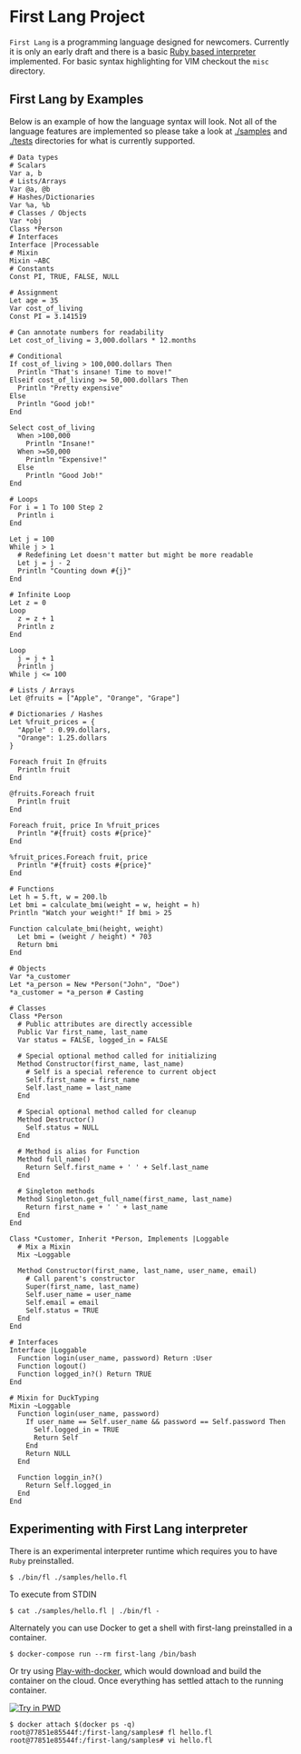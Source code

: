 # First Lang Project

`First Lang` is a programming language designed for newcomers. Currently it is only an early draft and there is a basic [Ruby based interpreter](./bin/fl) implemented. For basic syntax highlighting for VIM checkout the `misc` directory.

## First Lang by Examples

Below is an example of how the language syntax will look. Not all of the language features are implemented so please take a look at [./samples](./samples) and [./tests](./tests) directories for what is currently supported.

```
# Data types
# Scalars
Var a, b
# Lists/Arrays
Var @a, @b
# Hashes/Dictionaries
Var %a, %b
# Classes / Objects
Var *obj
Class *Person
# Interfaces
Interface |Processable
# Mixin
Mixin ~ABC
# Constants
Const PI, TRUE, FALSE, NULL

# Assignment
Let age = 35
Var cost_of_living
Const PI = 3.141519

# Can annotate numbers for readability
Let cost_of_living = 3,000.dollars * 12.months

# Conditional
If cost_of_living > 100,000.dollars Then
  Println "That's insane! Time to move!"
Elseif cost_of_living >= 50,000.dollars Then
  Println "Pretty expensive"
Else
  Println "Good job!"
End

Select cost_of_living
  When >100,000
    Println "Insane!"
  When >=50,000
    Println "Expensive!"
  Else
    Println "Good Job!"
End

# Loops
For i = 1 To 100 Step 2
  Println i
End

Let j = 100
While j > 1
  # Redefining Let doesn't matter but might be more readable
  Let j = j - 2
  Println "Counting down #{j}"
End

# Infinite Loop
Let z = 0
Loop
  z = z + 1
  Println z
End

Loop
  j = j + 1
  Println j
While j <= 100

# Lists / Arrays
Let @fruits = ["Apple", "Orange", "Grape"]

# Dictionaries / Hashes
Let %fruit_prices = {
  "Apple" : 0.99.dollars,
  "Orange": 1.25.dollars
}

Foreach fruit In @fruits
  Println fruit
End

@fruits.Foreach fruit
  Println fruit
End

Foreach fruit, price In %fruit_prices
  Println "#{fruit} costs #{price}"
End

%fruit_prices.Foreach fruit, price
  Println "#{fruit} costs #{price}"
End

# Functions
Let h = 5.ft, w = 200.lb
Let bmi = calculate_bmi(weight = w, height = h)
Println "Watch your weight!" If bmi > 25

Function calculate_bmi(height, weight)
  Let bmi = (weight / height) * 703
  Return bmi
End

# Objects
Var *a_customer
Let *a_person = New *Person("John", "Doe")
*a_customer = *a_person # Casting

# Classes
Class *Person
  # Public attributes are directly accessible
  Public Var first_name, last_name
  Var status = FALSE, logged_in = FALSE

  # Special optional method called for initializing
  Method Constructor(first_name, last_name)
    # Self is a special reference to current object
    Self.first_name = first_name
    Self.last_name = last_name
  End

  # Special optional method called for cleanup
  Method Destructor()
    Self.status = NULL
  End

  # Method is alias for Function
  Method full_name()
    Return Self.first_name + ' ' + Self.last_name
  End

  # Singleton methods
  Method Singleton.get_full_name(first_name, last_name)
    Return first_name + ' ' + last_name
  End
End

Class *Customer, Inherit *Person, Implements |Loggable
  # Mix a Mixin
  Mix ~Loggable

  Method Constructor(first_name, last_name, user_name, email)
    # Call parent's constructor
    Super(first_name, last_name)
    Self.user_name = user_name
    Self.email = email
    Self.status = TRUE
  End
End

# Interfaces
Interface |Loggable
  Function login(user_name, password) Return :User
  Function logout()
  Function logged_in?() Return TRUE
End

# Mixin for DuckTyping
Mixin ~Loggable
  Function login(user_name, password)
    If user_name == Self.user_name && password == Self.password Then
      Self.logged_in = TRUE
      Return Self
    End
    Return NULL
  End

  Function loggin_in?()
    Return Self.logged_in
  End
End
```
## Experimenting with First Lang interpreter

There is an experimental interpreter runtime which requires you to have `Ruby` preinstalled.

```
$ ./bin/fl ./samples/hello.fl
```

To execute from STDIN

```
$ cat ./samples/hello.fl | ./bin/fl -
```

Alternately you can use Docker to get a shell with first-lang preinstalled in a container.

```
$ docker-compose run --rm first-lang /bin/bash
```

Or try using [Play-with-docker](https://labs.play-with-docker.com/?stack=https://raw.githubusercontent.com/geekaholic/first-lang/docker-support/docker-compose.yml), which would download and build the container on the cloud. Once everything has settled attach to the running container.

[![Try in PWD](https://raw.githubusercontent.com/play-with-docker/stacks/master/assets/images/button.png)](https://labs.play-with-docker.com/?stack=https://raw.githubusercontent.com/geekaholic/first-lang/master/docker-compose.yml)

```
$ docker attach $(docker ps -q)
root@77851e85544f:/first-lang/samples# fl hello.fl
root@77851e85544f:/first-lang/samples# vi hello.fl
```

